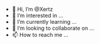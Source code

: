 - 👋 Hi, I’m @Xertz
- 👀 I’m interested in ...
- 🌱 I’m currently learning ...
- 💞️ I’m looking to collaborate on ...
- 📫 How to reach me ...

<!---
Xertz/Xertz is a ✨ special ✨ repository because its `README.md` (this file) appears on your GitHub profile.
You can click the Preview link to take a look at your changes.
--->
